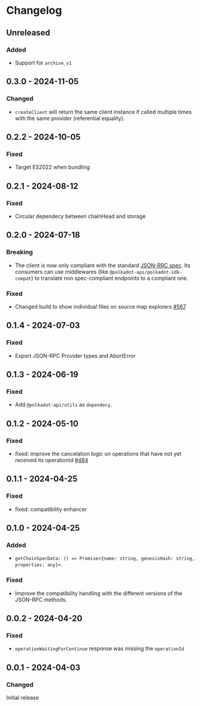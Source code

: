 # Changelog

## Unreleased

### Added

- Support for `archive_v1`

## 0.3.0 - 2024-11-05

### Changed

- `createClient` will return the same client instance if called multiple times with the same provider (referential equality).

## 0.2.2 - 2024-10-05

### Fixed

- Target ES2022 when bundling

## 0.2.1 - 2024-08-12

### Fixed

- Circular dependecy between chainHead and storage

## 0.2.0 - 2024-07-18

### Breaking

- The client is now only compliant with the standard [JSON-RRC spec](https://paritytech.github.io/json-rpc-interface-spec/). Its consumers can use middlewares (like `@polkadot-api/polkadot-sdk-compat`) to translate non spec-compliant endpoints to a compliant one.

### Fixed

- Changed build to show individual files on source map explorers [#567](https://github.com/polkadot-api/polkadot-api/pull/567)

## 0.1.4 - 2024-07-03

### Fixed

- Export JSON-RPC Provider types and AbortError

## 0.1.3 - 2024-06-19

### Fixed

- Add `@polkadot-api/utils` as `dependecy`.

## 0.1.2 - 2024-05-10

### Fixed

- fixed: improve the cancelation logic on operations that have not yet received its operationId [#484](https://github.com/polkadot-api/polkadot-api/pull/484)

## 0.1.1 - 2024-04-25

### Fixed

- fixed: compatibility enhancer

## 0.1.0 - 2024-04-25

### Added

- `getChainSpecData: () => Promise<{name: string, genesisHash: string, properties: any}>`.

### Fixed

- Improve the compatibility handling with the different versions of the JSON-RPC methods.

## 0.0.2 - 2024-04-20

### Fixed

- `operationWaitingForContinue` response was missing the `operationId`

## 0.0.1 - 2024-04-03

### Changed

Initial release
